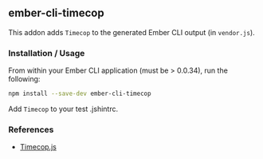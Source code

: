 ## ember-cli-timecop

This addon adds `Timecop` to the generated Ember CLI output (in `vendor.js`).

### Installation / Usage

From within your Ember CLI application (must be > 0.0.34), run the following:

```bash
npm install --save-dev ember-cli-timecop
```

Add `Timecop` to your test .jshintrc.

### References

* [Timecop.js](https://github.com/jamesarosen/Timecop.js)
